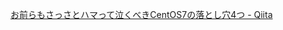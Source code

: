 [お前らもさっさとハマって泣くべきCentOS7の落とし穴4つ - Qiita](http://qiita.com/suemoc/items/e29285e8e67263298f35?utm_source=Qiita%E3%83%8B%E3%83%A5%E3%83%BC%E3%82%B9&utm_campaign=212d3ed132-Qiita_newsletter_190_1_13_2015&utm_medium=email&utm_term=0_e44feaa081-212d3ed132-32775537)